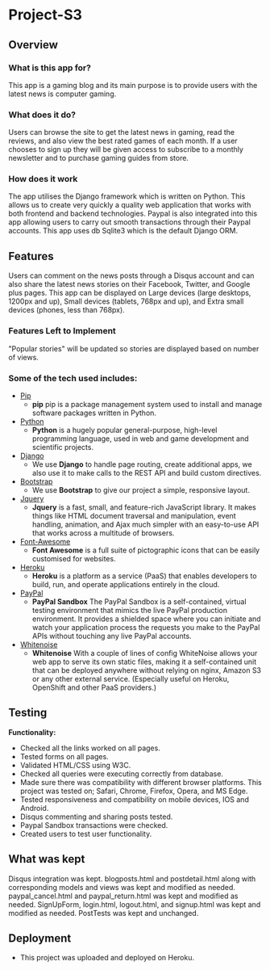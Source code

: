 # Project-S3

## Overview

### What is this app for?
This app is a gaming blog and its main purpose is to provide users with the latest news is computer gaming.

### What does it do?
Users can browse the site to get the latest news in gaming, read the reviews, and also view the best rated games of each month. If a user chooses to sign up they will be given access to subscribe to a monthly newsletter and to purchase gaming guides from store.  

### How does it work
The app utilises the Django framework which is written on Python. This allows us to create very quickly a quality web application that works with both frontend and backend technologies. Paypal is also integrated into this app allowing users to carry out smooth transactions through their Paypal accounts. This app uses db Sqlite3 which is the default Django ORM.

## Features
Users can comment on the news posts through a Disqus account and can also share the latest news stories on their Facebook, Twitter, and Google plus pages. This app can be displayed on Large devices (large desktops, 1200px and up), Small devices (tablets, 768px and up), and Extra small devices (phones, less than 768px).

### Features Left to Implement
"Popular stories" will be updated so stories are displayed based on number of views.  

### Some of the tech used includes:
- [Pip](https://pip.pypa.io/en/stable/)
  - **pip** pip is a package management system used to install and manage software packages written in Python.
- [Python](https://www.python.org/)
  - **Python** is a hugely popular general-purpose, high-level programming language, used in web and
    game development and scientific projects.
- [Django](https://www.djangoproject.com/)
    - We use **Django** to handle page routing, create additional apps, we also use it to make calls to the REST API and build custom directives.
- [Bootstrap](http://getbootstrap.com/)
    - We use **Bootstrap** to give our project a simple, responsive layout.
- [Jquery](https://jquery.com)
  - **Jquery** is a fast, small, and feature-rich JavaScript library. It makes things like
    HTML document traversal and manipulation, event handling, animation, and Ajax much simpler with an
    easy-to-use API that works across a multitude of browsers.
- [Font-Awesome](http://fontawesome.io/)
  - **Font Awesome** is a full suite of pictographic icons that can be easily customised for websites.
- [Heroku](https://www.heroku.com/)
  - **Heroku** is a platform as a service (PaaS) that enables developers to build, run, and operate applications
    entirely in the cloud.
- [PayPal](https://developer.paypal.com/developer/accounts/)
  - **PayPal Sandbox** The PayPal Sandbox is a self-contained, virtual testing environment that mimics the live PayPal production environment. It provides a shielded space where you can initiate and watch your application process the requests you make to the PayPal APIs without touching any live PayPal accounts.
- [Whitenoise](http://whitenoise.evans.io/en/stable/)
  - **Whitenoise** With a couple of lines of config WhiteNoise allows your web app to serve its own static files, making it a self-contained unit that can be deployed anywhere without relying on nginx, Amazon S3 or any other external service. (Especially useful on Heroku, OpenShift and other PaaS providers.)

## Testing

**Functionality:**
- Checked all the links worked on all pages.
- Tested forms on all pages.
- Validated HTML/CSS using W3C.
- Checked all queries were executing correctly from database.
- Made sure there was compatibility with different browser platforms. This project was
  tested on; Safari, Chrome, Firefox, Opera, and MS Edge.
- Tested responsiveness and compatibility on mobile devices, IOS and Android.
- Disqus commenting and sharing posts tested. 
- Paypal Sandbox transactions were checked.
- Created users to test user functionality.

## What was kept
Disqus integration was kept.
blogposts.html and postdetail.html along with corresponding models and views was kept and modified as needed.
paypal_cancel.html and paypal_return.html was kept and modified as needed.
SignUpForm, login.html, logout.html, and signup.html was kept and modified as needed.
PostTests was kept and unchanged.

## Deployment

- This project was uploaded and deployed on Heroku.
